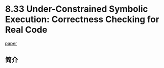 # 8.33 Under-Constrained Symbolic Execution: Correctness Checking for Real Code

[paper](https://cseweb.ucsd.edu/~dstefan/cse291-winter18/papers/ucklee.pdf)

## 简介
